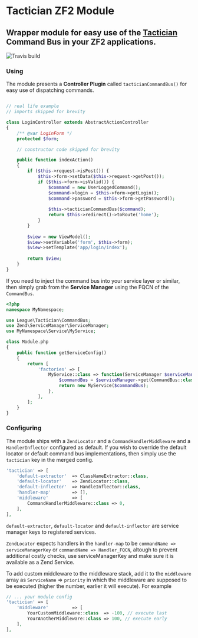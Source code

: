 # Tactician ZF2 Module
## Wrapper module for easy use of the [Tactician](http://tactician.thephpleague.com/) Command Bus in your ZF2 applications.

![Travis build](https://api.travis-ci.org/mikemix/TacticianModule.svg)

### Using

The module presents a __Controller Plugin__ called `tacticianCommandBus()` for easy use of dispatching commands. 
 
```php

// real life example
// imports skipped for brevity

class LoginController extends AbstractActionController
{
    /** @var LoginForm */
    protected $form;

    // constructor code skipped for brevity

    public function indexAction()
    {
        if ($this->request->isPost()) {
            $this->form->setData($this->request->getPost());
            if ($this->form->isValid()) {
                $command = new UserLoggedCommand();
                $command->login = $this->form->getLogin();
                $command->password = $this->form->getPassword();
                
                $this->tacticianCommandBus($command);
                return $this->redirect()->toRoute('home');
            }
        }
    
        $view = new ViewModel();
        $view->setVariable('form', $this->form);
        $view->setTemplate('app/login/index');
        
        return $view;
    }
}
```

If you need to inject the command bus into your service layer or similar, then simply grab from the __Service Manager__ using the FQCN of the `CommandBus`.

```php
<?php
namespace MyNamespace;

use League\Tactician\CommandBus;
use Zend\ServiceManager\ServiceManager;
use MyNamespace\Service\MyService;

class Module.php
{
    public function getServiceConfig()
    {
        return [
            'factories' => [
                MyService::class => function(ServiceManager $serviceManager) {
                    $commandBus = $serviceManager->get(CommandBus::class);
                    return new MyService($commandBus);
                },
            ],
        ];
    }
}
```

### Configuring

The module ships with a `ZendLocator` and a `CommandHandlerMiddleware` and a `HandlerInflector` configured as default. If you wish to override the default locator or default command bus implementations, then simply use the `tactician` key in the merged config.

```php
'tactician' => [
    'default-extractor'  => ClassNameExtractor::class,
    'default-locator'    => ZendLocator::class,
    'default-inflector'  => HandleInflector::class,
    'handler-map'        => [],
    'middleware'         => [
        CommandHandlerMiddleware::class => 0,
    ],
],
```

`default-extractor`, `default-locator` and `default-inflector` are service manager keys to registered services.

`ZendLocator` expects handlers in the `handler-map` to be `commandName => serviceManagerKey` or `commandName => Handler_FQCN`, altough to prevent additional costly checks, use serviceManagerKey and make sure it is available as a Zend Service.

To add custom middleware to the middleware stack, add it to the `middleware` array as `ServiceName` => `priority` in which the middleware are supposed to be executed (higher the number, earlier it will execute). For example

```php
// ... your module config
'tactician' => [
    'middleware'         => [
        YourCustomMiddleware::class  => -100, // execute last
        YourAnotherMiddleware::class => 100, // execute early
    ],
],
```

